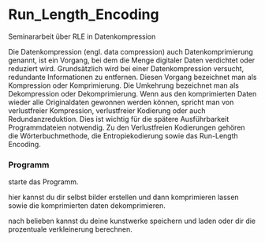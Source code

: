 # Run_Length_Encoding
Seminararbeit über RLE in Datenkompression

Die Datenkompression (engl. data compression) auch Datenkomprimierung genannt, ist ein
Vorgang, bei dem die Menge digitaler Daten verdichtet oder reduziert wird.
Grundsätzlich wird bei einer Datenkompression versucht, redundante Informationen zu
entfernen.
Diesen Vorgang bezeichnet man als Kompression oder Komprimierung. Die Umkehrung
bezeichnet man als Dekompression oder Dekomprimierung.
Wenn aus den komprimierten Daten wieder alle Originaldaten gewonnen werden können,
spricht man von verlustfreier Kompression, verlustfreier Kodierung oder auch
Redundanzreduktion. Dies ist wichtig für die spätere Ausführbarkeit
Programmdateien notwendig.
Zu den Verlustfreien Kodierungen gehören die Wörterbuchmethode, die Entropiekodierung
sowie das Run-Length Encoding.

### Programm
starte das Programm.

hier kannst du dir selbst bilder erstellen und dann komprimieren lassen sowie die komprimierten daten dekomprimieren.

nach belieben kannst du deine kunstwerke speichern und laden oder dir die prozentuale verkleinerung berechnen.
